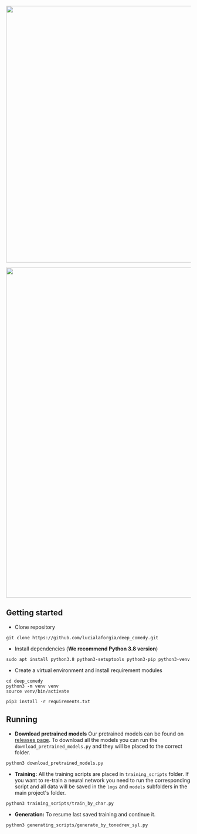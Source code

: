 <p align="center">
  <img width=700px src="https://github.com/lucialaforgia/deep_comedy/blob/master/images/dante.jpg?raw=true">
</p>


<p align="center">
  <img width=900px src="https://github.com/lucialaforgia/deep_comedy/blob/master/images/gen_tonedrev.gif">
</p>


## Getting started

* Clone repository
```
git clone https://github.com/lucialaforgia/deep_comedy.git
```

* Install dependencies (**We recommend Python 3.8 version**)
```
sudo apt install python3.8 python3-setuptools python3-pip python3-venv
```

* Create a virtual environment and install requirement modules
```
cd deep_comedy
python3 -m venv venv
source venv/bin/activate

pip3 install -r requirements.txt
```


## Running

* **Download pretrained models**
Our pretrained models can be found on [releases page](https://github.com/lucialaforgia/deep_comedy/releases/tag/pretrained_models). To download all the models you can run the `download_pretrained_models.py` and they will be placed to the correct folder.

```
python3 download_pretrained_models.py
```

* **Training:** All the training scripts are placed in `training_scripts` folder. If you want to re-train a neural network you need to run the corresponding script and all data will be saved in the `logs` and `models` subfolders in the main project's folder.

```
python3 training_scripts/train_by_char.py
```

* **Generation:** To resume last saved training and continue it.

```
python3 generating_scripts/generate_by_tonedrev_syl.py
```
